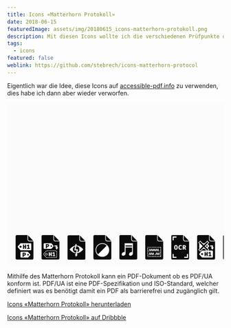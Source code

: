 ```yaml
---
title: Icons «Matterhorn Protokoll»
date: 2018-06-15
featuredImage: assets/img/20180615_icons-matterhorn-protokoll.png
description: Mit diesen Icons wollte ich die verschiedenen Prüfpunkte des Matterhorn Protokolls visualiseren.
tags:
  - icons
featured: false
weblink: https://github.com/stebrech/icons-matterhorn-protocol
---
```

Eigentlich war die Idee, diese Icons auf [accessible-pdf.info](https://accessible-pdf.info/de/) zu verwenden, dies habe ich dann aber wieder verworfen.

![Icons Matterhorn Protokoll.](assets/img/20180615_icons-matterhorn-protokoll_1.gif)

Mithilfe des Matterhorn Protokoll kann ein PDF-Dokument ob es PDF/UA konform ist. PDF/UA ist eine PDF-Spezifikation und ISO-Standard, welcher definiert was es benötigt damit ein PDF als barrierefrei und zugänglich gilt.

[Icons «Matterhorn Protokoll» herunterladen](https://github.com/stebrech/icons-matterhorn-protocol)

[Icons «Matterhorn Protokoll» auf Dribbble](https://dribbble.com/shots/4710628-Icons-Matterhorn-Protocol)
